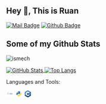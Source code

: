 ## Hey 👋, This is Ruan

[![Mail Badge](https://img.shields.io/badge/-11812109@mail.sustech.edu.cn-c14438?style=flat&logo=Gmail&logoColor=white&link=mailto:11812109@mail.sustech.edu.cn)](mailto:11812109@mail.sustech.edu.cn) [![Github Badge](https://img.shields.io/badge/-ismech-grey?style=flat&logo=github&logoColor=white&link=https://github.com/ismech/)](https://www.github.com/ismech/)
## Some of my Github Stats
<p align=left> <img src=https://komarev.com/ghpvc/?username=ismech alt=ismech /> </p>

<a href="https://github.com/ismech">
  <img align="center" alt="GitHub Stats" src="https://github-readme-stats.vercel.app/api?username=ismech&show_icons=true&include_all_commits=true" />
</a>
<a href="https://github.com/ismech">
  <img align="center" alt="Top Langs" src="https://github-readme-stats.vercel.app/api/top-langs/?username=ismech&layout=compact" />
</a>

Languages and Tools:

<code><img height="20" src="https://raw.githubusercontent.com/github/explore/80688e429a7d4ef2fca1e82350fe8e3517d3494d/topics/java/java.png" alt="java"></code>
<code><img height="20" src="https://raw.githubusercontent.com/github/explore/80688e429a7d4ef2fca1e82350fe8e3517d3494d/topics/python/python.png" alt="python"></code>
<code><img height="20" src="https://raw.githubusercontent.com/github/explore/80688e429a7d4ef2fca1e82350fe8e3517d3494d/topics/cpp/cpp.png" alt="cpp"></code>


<!--
**Ryyyc/ismech** is a ✨ _special_ ✨ repository because its `README.md` (this file) appears on your GitHub profile.

Here are some ideas to get you started:

- 🔭 I’m currently working on ...
- 🌱 I’m currently learning ...
- 👯 I’m looking to collaborate on ...
- 🤔 I’m looking for help with ...
- 💬 Ask me about ...
- 📫 How to reach me: ...
- 😄 Pronouns: ...
- ⚡ Fun fact: ...
-->
